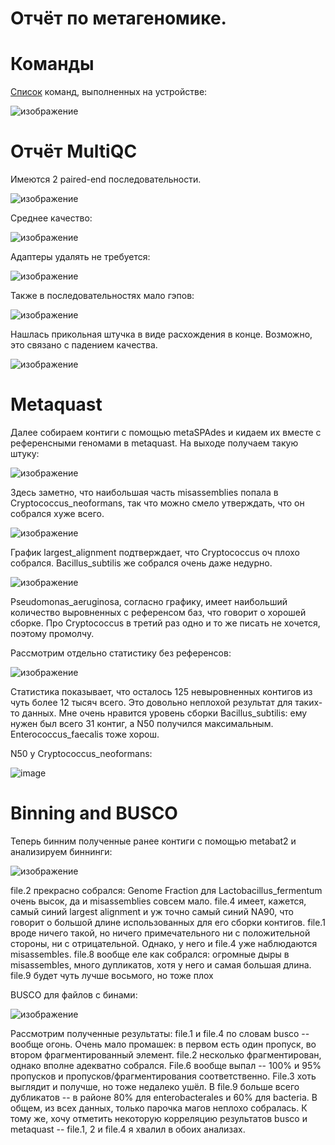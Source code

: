 # Отчёт по метагеномике.

# Команды

[Список](metagenomics/commands.sh) команд, выполненных на устройстве:

![изображение](https://user-images.githubusercontent.com/86663451/143272039-b0b0fce5-6042-4055-b84f-62dc90e2ebcb.png)

# Отчёт MultiQC
Имеются 2 paired-end последовательности.

![изображение](https://user-images.githubusercontent.com/86663451/142238482-80f2c57e-b4fe-4eec-b3fb-33ce1035e090.png)

Среднее качество:

![изображение](https://user-images.githubusercontent.com/86663451/142238433-2f74a5cf-46dd-46ba-afc5-ffd924667bc1.png)

Адаптеры удалять не требуется:

![изображение](https://user-images.githubusercontent.com/86663451/142238693-5cd42260-8456-42be-823b-fa2880cae254.png)

Также в последовательностях мало гэпов:

![изображение](https://user-images.githubusercontent.com/86663451/142238942-978fa877-4b8c-42f7-832d-18bb207737cd.png)

Нашлась прикольная штучка в виде расхождения в конце. Возможно, это связано с падением качества.

![изображение](https://user-images.githubusercontent.com/86663451/142599071-436f6344-04e7-40ce-9aa0-d116bb2c76e0.png)

# Metaquast

Далее собираем контиги с помощью metaSPAdes и кидаем их вместе с референсными геномами в metaquast. На выходе получаем такую штуку:

![изображение](https://user-images.githubusercontent.com/86663451/143217220-f84e4d39-8af1-4c16-a981-74970b383a1c.png)

Здесь заметно, что наибольшая часть misassemblies попала в Cryptococcus_neoformans, так что можно смело утверждать, что он собрался хуже всего.

![изображение](https://user-images.githubusercontent.com/86663451/143217627-644a2eb4-75f0-4929-85e3-970fb8c28cd9.png)

График largest_alignment подтверждает, что Cryptococcus оч плохо собрался. Bacillus_subtilis же собрался очень даже недурно.

![изображение](https://user-images.githubusercontent.com/86663451/143217967-1648cfea-bb42-49de-873a-b53c18ceecc1.png)

Pseudomonas_aeruginosa, согласно графику, имеет наибольший количество выровненных с референсом баз, что говорит о хорошей сборке. Про Cryptococcus в третий раз одно и то же писать не хочется, поэтому промолчу.


Рассмотрим отдельно статистику без референсов: 

![изображение](https://user-images.githubusercontent.com/86663451/143218786-0c5de9f2-c604-41b5-b2b1-184a57d834bc.png)

Статистика показывает, что осталось 125 невыровненных контигов из чуть более 12 тысяч всего. Это довольно неплохой результат для таких-то данных. Мне очень нравится уровень сборки Bacillus_subtilis: ему нужен был всего 31 контиг, а N50 получился максимальным. Enterococcus_faecalis тоже хорош.

N50 у Cryptococcus_neoformans: 

![image](https://user-images.githubusercontent.com/86663451/143230815-a016aca9-eaed-44b5-86e7-58e37d62018f.png)

# Binning and BUSCO

Теперь бинним полученные ранее контиги с помощью metabat2 и анализируем биннинги:

![изображение](https://user-images.githubusercontent.com/86663451/143238393-f24514ce-c43a-48b5-82f6-f51912381309.png)

file.2 прекрасно собрался: Genome Fraction для Lactobacillus_fermentum очень высок, да и misassemblies совсем мало. file.4 имеет, кажется, самый синий largest alignment и уж точно самый синий NA90, что говорит о большой длине использованных для его сборки контигов. file.1 вроде ничего такой, но ничего примечательного ни с положительной стороны, ни с отрицательной. Однако, у него и file.4 уже наблюдаются misassembles. file.8 вообще еле как собрался: огромные дыры в misassembles, много дупликатов, хотя у него и самая большая длина. file.9 будет чуть лучше восьмого, но тоже плох

BUSCO для файлов с бинами:

![изображение](https://user-images.githubusercontent.com/86663451/143262842-85246d01-d6d3-412e-8931-970169cc5e43.png)

Рассмотрим полученные результаты: file.1 и file.4 по словам busco -- вообще огонь. Очень мало промашек: в первом есть один пропуск, во втором фрагментированный элемент. file.2 несколько фрагментирован, однако вполне адекватно собрался. File.6 вообще выпал -- 100% и 95% пропусков и пропусков/фрагментирования соответственно.  File.3 хоть выглядит и получше, но тоже недалеко ушёл. В file.9 больше всего дубликатов -- в районе 80% для enterobacterales и 60% для bacteria. В общем, из всех данных, только парочка магов неплохо собралась. К тому же, хочу отметить некоторую корреляцию результатов busco и metaquast -- file.1, 2 и file.4 я хвалил в обоих анализах.
